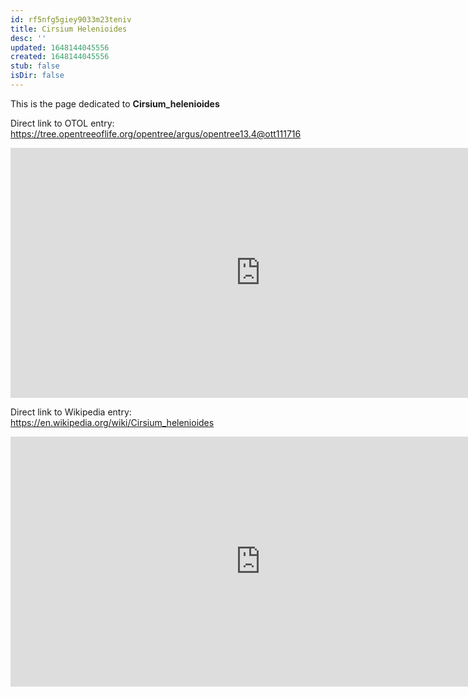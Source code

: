```yaml
---
id: rf5nfg5giey9033m23teniv
title: Cirsium Helenioides
desc: ''
updated: 1648144045556
created: 1648144045556
stub: false
isDir: false
---
```

This is the page dedicated to **Cirsium_helenioides**


Direct link to OTOL entry: https://tree.opentreeoflife.org/opentree/argus/opentree13.4@ott111716



<html>
    <body>
    <iframe src="https://tree.opentreeoflife.org/opentree/argus/opentree13.4@ott111716"
    width="800" height="400" frameborder="0" allowfullscreen> </iframe>
    </body>
</html>
    


Direct link to Wikipedia entry: https://en.wikipedia.org/wiki/Cirsium_helenioides



<html>
    <body>
    <iframe src="https://en.wikipedia.org/wiki/Cirsium_helenioides"
    width="800" height="400" frameborder="0" allowfullscreen> </iframe>
    </body>
</html>
    
